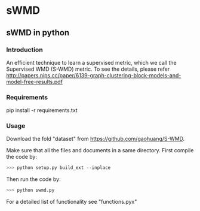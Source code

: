 # sWMD
## sWMD in python


### Introduction

An efficient technique to learn a supervised metric, which we call the Supervised WMD (S-WMD) metric. To see the details, please refer http://papers.nips.cc/paper/6139-graph-clustering-block-models-and-model-free-results.pdf



### Requirements

pip install -r requirements.txt



### Usage
Download the fold "dataset" from https://github.com/gaohuang/S-WMD.  

Make sure that all the files and documents in a same directory. First compile the code by:

```python
>>> python setup.py build_ext --inplace

```
Then run the code by:

```python
>>> python swmd.py

```

For a detailed list of functionality see "functions.pyx"
